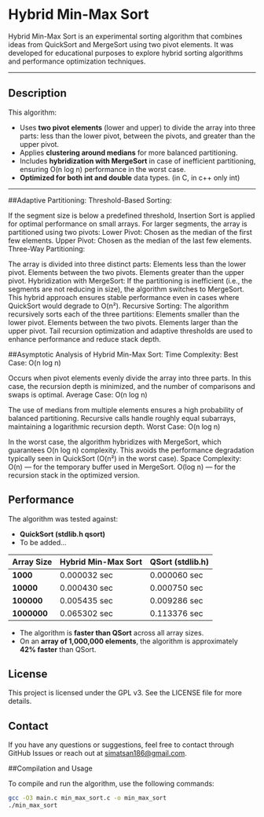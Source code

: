 # Hybrid Min-Max Sort

Hybrid Min-Max Sort is an experimental sorting algorithm that combines ideas from QuickSort and MergeSort using two pivot elements. It was developed for educational purposes to explore hybrid sorting algorithms and performance optimization techniques. 

---
## Description

This algorithm:
- Uses **two pivot elements** (lower and upper) to divide the array into three parts: less than the lower pivot, between the pivots, and greater than the upper pivot.
- Applies **clustering around medians** for more balanced partitioning.
- Includes **hybridization with MergeSort** in case of inefficient partitioning, ensuring O(n log n) performance in the worst case.
- **Optimized for both int and double** data types. (in C, in c++ only int)
---

##Adaptive Partitioning:
Threshold-Based Sorting:

If the segment size is below a predefined threshold, Insertion Sort is applied for optimal performance on small arrays.
For larger segments, the array is partitioned using two pivots:
Lower Pivot: Chosen as the median of the first few elements.
Upper Pivot: Chosen as the median of the last few elements.
Three-Way Partitioning:

The array is divided into three distinct parts:
Elements less than the lower pivot.
Elements between the two pivots.
Elements greater than the upper pivot.
Hybridization with MergeSort:
If the partitioning is inefficient (i.e., the segments are not reducing in size), the algorithm switches to MergeSort.
This hybrid approach ensures stable performance even in cases where QuickSort would degrade to O(n²).
Recursive Sorting:
The algorithm recursively sorts each of the three partitions:
Elements smaller than the lower pivot.
Elements between the two pivots.
Elements larger than the upper pivot.
Tail recursion optimization and adaptive thresholds are used to enhance performance and reduce stack depth.

##Asymptotic Analysis of Hybrid Min-Max Sort:
Time Complexity:
Best Case: O(n log n)

Occurs when pivot elements evenly divide the array into three parts.
In this case, the recursion depth is minimized, and the number of comparisons and swaps is optimal.
Average Case: O(n log n)

The use of medians from multiple elements ensures a high probability of balanced partitioning.
Recursive calls handle roughly equal subarrays, maintaining a logarithmic recursion depth.
Worst Case: O(n log n)

In the worst case, the algorithm hybridizes with MergeSort, which guarantees O(n log n) complexity.
This avoids the performance degradation typically seen in QuickSort (O(n²) in the worst case).
Space Complexity:
O(n) — for the temporary buffer used in MergeSort.
O(log n) — for the recursion stack in the optimized version.

## Performance

The algorithm was tested against:
- **QuickSort (stdlib.h qsort)**
- To be added...

| Array Size     | Hybrid Min-Max Sort | QSort (stdlib.h) |
| -------------- | ------------------- | ---------------- |
| **1000**       | 0.000032 sec         | 0.000060 sec     | 
| **10000**      | 0.000430 sec         | 0.000750 sec     | 
| **100000**     | 0.005435 sec         | 0.009286 sec     | 
| **1000000**    | 0.065302 sec         | 0.113376 sec     |

- The algorithm is **faster than QSort** across all array sizes.
- On an **array of 1,000,000 elements**, the algorithm is approximately **42% faster** than QSort.

## License
This project is licensed under the GPL v3. See the LICENSE file for more details.

## Contact
If you have any questions or suggestions, feel free to contact through GitHub Issues or reach out at simatsan186@gmail.com.

##Compilation and Usage

To compile and run the algorithm, use the following commands:

```bash
gcc -O3 main.c min_max_sort.c -o min_max_sort
./min_max_sort

